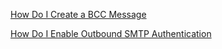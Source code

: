 [How Do I Create a BCC Message](./bcc.md)

[How Do I Enable Outbound SMTP Authentication](./how-do-i-enable-outbound-smtp-authentication.md)
